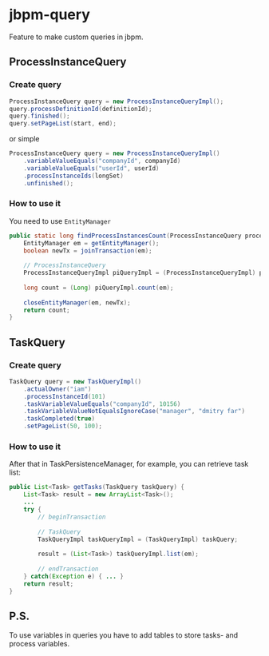 jbpm-query
==========

Feature to make custom queries in jbpm.


## ProcessInstanceQuery

### Create query
```java
ProcessInstanceQuery query = new ProcessInstanceQueryImpl();
query.processDefinitionId(definitionId);
query.finished();
query.setPageList(start, end);
```
or simple
```java
ProcessInstanceQuery query = new ProcessInstanceQueryImpl()
	.variableValueEquals("companyId", companyId)
	.variableValueEquals("userId", userId)
	.processInstanceIds(longSet)
	.unfinished();
```

### How to use it

You need to use `EntityManager`

```java
public static long findProcessInstancesCount(ProcessInstanceQuery processInstanceQuery) {
	EntityManager em = getEntityManager();
	boolean newTx = joinTransaction(em);
	
	// ProcessInstanceQuery
	ProcessInstanceQueryImpl piQueryImpl = (ProcessInstanceQueryImpl) processInstanceQuery;
	
	long count = (Long) piQueryImpl.count(em);
	
	closeEntityManager(em, newTx);
	return count;
}
```

## TaskQuery

### Create query
```java
TaskQuery query = new TaskQueryImpl()
	.actualOwner("iam")
	.processInstanceId(101)
	.taskVariableValueEquals("companyId", 10156)
	.taskVariableValueNotEqualsIgnoreCase("manager", "dmitry far")
	.taskCompleted(true)
	.setPageList(50, 100);
```

### How to use it

After that in TaskPersistenceManager, for example, you can retrieve task list:
```java
public List<Task> getTasks(TaskQuery taskQuery) {
	List<Task> result = new ArrayList<Task>();
	...
	try {
		// beginTransaction
		
		// TaskQuery
		TaskQueryImpl taskQueryImpl = (TaskQueryImpl) taskQuery;
		
		result = (List<Task>) taskQueryImpl.list(em);
		
		// endTransaction
	} catch(Exception e) { ... }
	return result;
}
```

## P.S.
To use variables in queries you have to add tables to store tasks- and process variables.
